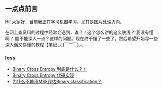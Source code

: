 ## 一点点前言

Hi! 大家好，目前我正在学习机器学习，尤其是图片处理方向。

在网上查资料的过程中经常会遇到，诶？！这个怎么讲的这么肤浅？ 我没有懂啊？ 能不能深入一点？这样的问题。现在终于懂了一些了，然后希望开始写一些深入而又易懂的教程【笔记 ︿(￣︶￣)︿

### loss
* [Binary Cross Entropy 到底是什么？！](https://github.com/pluszeroplus/Deep-Learning/blob/master/loss/Binary%20Cross%20Entropy.pdf)
* [Binary Cross Entropy 代码实现](https://github.com/pluszeroplus/Deep-Learning/blob/master/loss/Binary_Cross_Entropy_pytorch.ipynb)
* [为什么不能用MSE评估Binary classification？](https://github.com/pluszeroplus/Deep-Learning/blob/master/loss/why%20not%20MSE.md)
